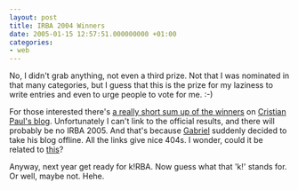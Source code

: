 ```yaml
---
layout: post
title: IRBA 2004 Winners
date: 2005-01-15 12:57:51.000000000 +01:00
categories:
- web
---
```

No, I didn't grab anything, not even a third prize. Not that I was nominated in that many categories, but I guess that this is the prize for my laziness to write entries and even to urge people to vote for me. :-)

For those interested there's <a href="http://homepage.mac.com/cpaul/iblog/C1156848003/E1664537946/index.html">a really short sum up of the winners</a> on <a href="http://www.kitblog.com">Cristian Paul's blog</a>. Unfortunately I can't link to the official results, and there will probably be no IRBA 2005. And that's because <a href="http://www.individualism.ro">Gabriel</a> suddenly decided to take his blog offline. All the links give nice 404s. I wonder, could it be related to <a href="http://www.troniu.dk/index.php?c=1536">this</a>?

Anyway, next year get ready for k!RBA. Now guess what that 'k!' stands for. Or well, maybe not. Hehe.

